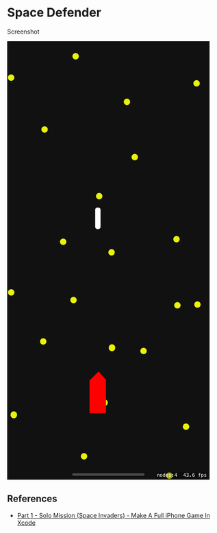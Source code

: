 #  Space Defender

Screenshot

![](space-defender-screenshot.png)

## References

- [Part 1 - Solo Mission (Space Invaders) - Make A Full iPhone Game In Xcode](https://youtu.be/mvlwZs2ehLU)
